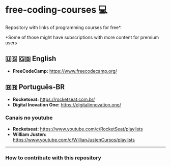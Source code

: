 # free-coding-courses 💻
Repository with links of programming courses for free*.

*Some of those might have subscriptions with more content for premium users

## 🇺🇸 🇬🇧 English
- <b>FreeCodeCamp:</b> https://www.freecodecamp.org/

## 🇧🇷 Português-BR
- <b>Rocketseat:</b> https://rocketseat.com.br/
- <b>Digital Inovation One:</b> https://digitalinnovation.one/

### Canais no youtube
- <b>Rocketseat:</b> https://www.youtube.com/c/RocketSeat/playlists
- <b>William Justen:</b> https://www.youtube.com/c/WillianJustenCursos/playlists




<hr>

### How to contribute with this repository
